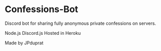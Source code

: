 # Confessions-Bot
Discord bot for sharing fully anonymous private confessions on servers.

Node.js
Discord.js
Hosted in Heroku

Made by JPduprat
